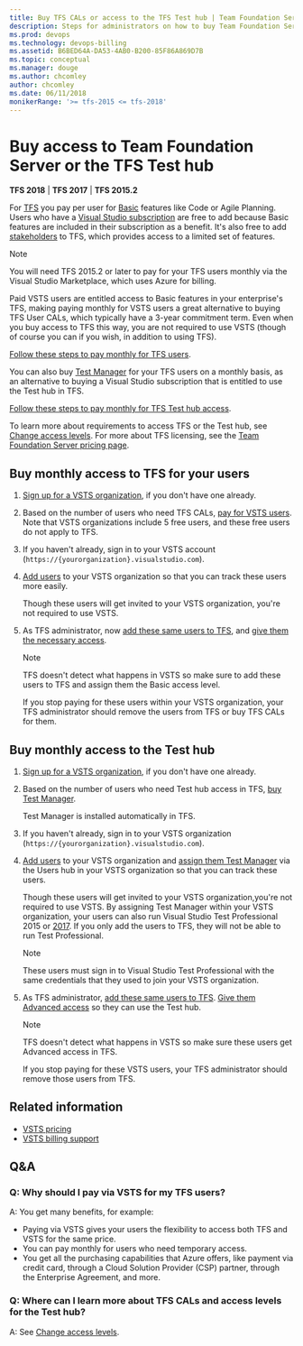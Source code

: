 ```yaml
---
title: Buy TFS CALs or access to the TFS Test hub | Team Foundation Server (TFS)
description: Steps for administrators on how to buy Team Foundation Server client access licenses (CALs) or access to the TFS Test hub 
ms.prod: devops
ms.technology: devops-billing
ms.assetid: B6BED64A-DA53-4AB0-B200-85F86A869D7B
ms.topic: conceptual
ms.manager: douge
ms.author: chcomley
author: chcomley
ms.date: 06/11/2018
monikerRange: '>= tfs-2015 <= tfs-2018'
---
```

# Buy access to Team Foundation Server or the TFS Test hub

**TFS 2018** | **TFS 2017** | **TFS 2015.2**

For [TFS](https://visualstudio.microsoft.com/tfs/) you pay per user for [Basic](https://visualstudio.microsoft.com/team-services/compare-features/) features like Code or Agile Planning.
Users who have a [Visual Studio subscription](https://visualstudio.microsoft.com/vs/pricing/) are free
to add because Basic features are included in their subscription as a benefit.
It's also free to add [stakeholders](../organizations/security/get-started-stakeholder.md) to TFS, which provides access to a limited set of features.

>[!NOTE]
> You will need TFS 2015.2 or later to pay for your TFS users monthly via the Visual Studio Marketplace, which uses Azure for billing.

Paid VSTS users are entitled access to Basic features in your enterprise's TFS, making paying monthly for VSTS users a great alternative to buying TFS User CALs, which typically have a 3-year commitment term.
Even when you buy access to TFS this way, you are not required to use VSTS (though of course you can if you wish, in
addition to using TFS).

[Follow these steps to pay monthly for TFS users](#rent-cal).

You can also buy [Test Manager](https://marketplace.visualstudio.com/items?itemName=ms.vss-testmanager-web) for your TFS users on a monthly basis, as an alternative to buying a Visual Studio subscription that is entitled to use the Test hub in TFS.

[Follow these steps to pay monthly for TFS Test hub access](#test-hub).

To learn more about requirements to access TFS or the Test hub,
see [Change access levels](../organizations/security/change-access-levels.md).
For more about TFS licensing, see the
[Team Foundation Server pricing page](https://visualstudio.microsoft.com/team-services/tfs-pricing).

## Buy monthly access to TFS for your users

1. [Sign up for a VSTS organization](../organizations/accounts/create-organization-msa-or-work-student.md), if you don't have one already.

2. Based on the number of users who need TFS CALs, [pay for VSTS users](https://marketplace.visualstudio.com/items?itemName=ms.vss-vstsuser). Note that VSTS organizations include 5 free users, and these free users do not apply to TFS.

3. If you haven't already, sign in to your VSTS account (```https://{yourorganization}.visualstudio.com```).

4. [Add users](../organizations/accounts/add-organization-users-from-user-hub.md) to your VSTS organization so that you can track these users more easily.

    Though these users will get invited to your VSTS organization, you're not required to use VSTS.

5. As TFS administrator, now [add these same users to TFS](../organizations/security/add-users-team-project.md#add-users-team-project), and [give them the necessary access](../organizations/security/change-access-levels.md).

    >[!NOTE]
    > TFS doesn't detect what happens in VSTS so make sure to add these users to TFS and assign them the Basic access level.
    >
    > If you stop paying for these users within your VSTS organization, your TFS administrator should remove the users from TFS or buy TFS CALs for them.

## Buy monthly access to the Test hub

1. [Sign up for a VSTS organization](../organizations/accounts/create-organization-msa-or-work-student.md), if you don't have one already.

2. Based on the number of users who need Test hub access in TFS, [buy Test Manager](https://marketplace.visualstudio.com/items?itemName=ms.vss-testmanager-web).

    Test Manager is installed automatically in TFS.

3. If you haven't already, sign in to your VSTS organization (```https://{yourorganization}.visualstudio.com```).

4. [Add users](../organizations/accounts/add-organization-users-from-user-hub.md) to your VSTS organization and [assign them Test Manager](../marketplace/assign-paid-extensions.md) via the Users hub in your VSTS organization so that you can track these users.

    Though these users will get invited to your VSTS organization,you're not required to use VSTS. By assigning Test Manager within your VSTS organization, your users can also run Visual Studio Test Professional 2015 or [2017](https://visualstudio.microsoft.com/thank-you-downloading-visual-studio/?sku=TestProfessional&rel=15). If you only add the users to TFS, they will not be able to run Test Professional.

    >[!NOTE]
    > These users must sign in to Visual Studio Test Professional with the same credentials that they used to join your VSTS organization.

5. As TFS administrator, [add these same users to TFS](../organizations/security/add-users-team-project.md#add-users-team-project). [Give them Advanced access](../organizations/security/change-access-levels.md) so they can use the Test hub.

    >[!NOTE]
    > TFS doesn't detect what happens in VSTS so make sure these users get Advanced access in TFS.
    > 
    > If you stop paying for these VSTS users, your TFS administrator should remove those users from TFS.

## Related information

- [VSTS pricing](https://azure.microsoft.com/pricing/details/visual-studio-team-services/)
- [VSTS billing support](https://visualstudio.microsoft.com/team-services/support/)

## Q&A

<!-- BEGINSECTION class="m-qanda" -->

### Q: Why should I pay via VSTS for my TFS users?

A: You get many benefits, for example:

- Paying via VSTS gives your users the flexibility to access both TFS and VSTS for the same price.
- You can pay monthly for users who need temporary access.
- You get all the purchasing capabilities that Azure offers, like payment via credit card, through a Cloud Solution Provider (CSP) partner, through the Enterprise Agreement, and more.

### Q: Where can I learn more about TFS CALs and access levels for the Test hub?

A: See [Change access levels](../organizations/security/change-access-levels.md).

<!-- ENDSECTION -->
